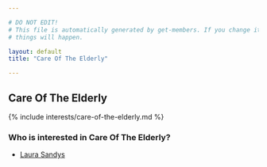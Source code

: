 ```yaml
---

# DO NOT EDIT!
# This file is automatically generated by get-members. If you change it, bad
# things will happen.

layout: default
title: "Care Of The Elderly"

---
```


## Care Of The Elderly

{% include interests/care-of-the-elderly.md %}

### Who is interested in Care Of The Elderly?


* [Laura Sandys](/members/laura-sandys.html)
